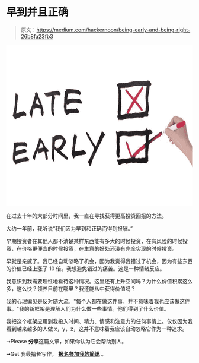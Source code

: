 # 早到并且正确

> 原文：<https://medium.com/hackernoon/being-early-and-being-right-26b8fa23fb3>

![](img/78580911092de83e37d51ee171c84f58.png)

在过去十年的大部分时间里，我一直在寻找获得更高投资回报的方法。

大约一年前，我听说“我们因为早到和正确而得到报酬。”

早期投资者在其他人都不清楚某样东西能有多大的时候投资，在有风险的时候投资，在价格更便宜的时候投资，在生意的好处还没有完全实现的时候投资。

早就是亲戚了。我已经自动忽略了机会，因为我觉得我错过了机会，因为有些东西的价值已经上涨了 10 倍。我想避免错过的痛苦。这是一种情绪反应。

我意识到我需要理性地看待这种情况。这里还有上升空间吗？为什么价值积累这么多，这么快？领养目前在哪里？我还能从中获得价值吗？

我的心理偏见是反对随大流。"每个人都在做这件事，并不意味着我也应该做这件事。"我的新框架是理解人们为什么做一些事情。他们得到了什么价值。

我把这个框架应用到我投入时间、精力、情感和注意力的任何事情上。仅仅因为我看到越来越多的人做 x，y，z，这并不意味着我应该自动忽略它作为一种追求。

➞Please **分享**这篇文章，如果你认为它会帮助别人。

➞Get 我最擅长写作， [**报名参加我的简讯**](https://docs.google.com/forms/d/e/1FAIpQLSeX8Hu86LMIIBiya-9jijTXgKVNLUOHUue_hOAO3uPIxt0NfA/viewform?usp=sf_link) 。